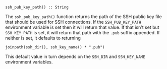 ```
ssh_pub_key_path() :: String
```

The `ssh_pub_key_path()` function returns the path of the SSH public key file that should be used for SSH connections. If the `SSH_PUB_KEY_PATH` environment variable is set then it will return that value. If that isn't set but `SSH_KEY_PATH` is set, it will return that path with the `.pub` suffix appended. If neither is set, it defaults to returning

```
joinpath(ssh_dir(), ssh_key_name() * ".pub")
```

This default value in turn depends on the `SSH_DIR` and `SSH_KEY_NAME` environment variables.
